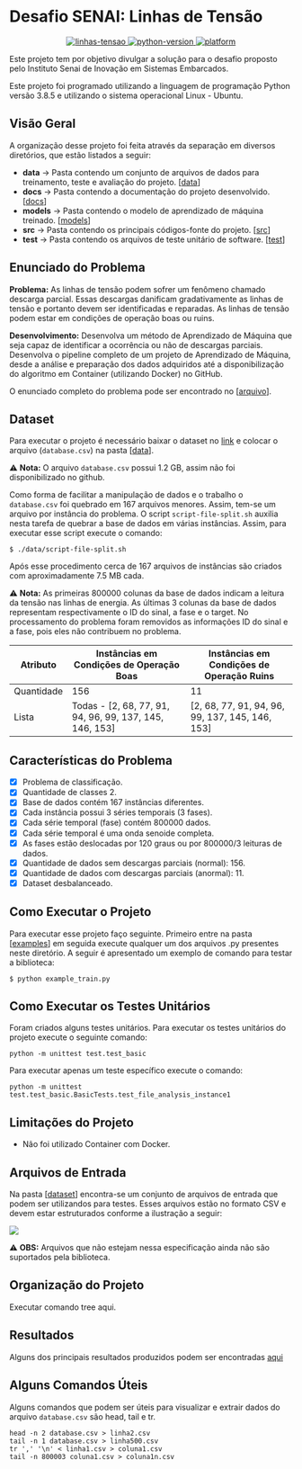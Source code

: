 # Desafio SENAI: Linhas de Tensão

<p align="center">
  <a href="#">
    <img src="https://img.shields.io/badge/LinhasTens%C3%A3o-AprendizadoM%C3%A1quina-brightgreen.svg" alt="linhas-tensao">
  </a>
  <a href="#">
    <img src="https://img.shields.io/badge/python-3.8-blue.svg" alt="python-version">
  </a>
  <a href="#">
    <img src="https://img.shields.io/badge/platform-Linux%20%7C%20macOS%20%7C%20Windows-orange" alt="platform">
  </a> 
</p>

Este projeto tem por objetivo divulgar a solução para o desafio proposto pelo Instituto Senai de Inovação em Sistemas Embarcados.

Este projeto foi programado utilizando a linguagem de programação Python versão 3.8.5 e utilizando o sistema operacional Linux - Ubuntu.

## Visão Geral

A organização desse projeto foi feita através da separação em diversos diretórios, que estão listados a seguir:

* **data** -> Pasta contendo um conjunto de arquivos de dados para treinamento, teste e avaliação do projeto. [[data](./data/)]
* **docs** -> Pasta contendo a documentação do projeto desenvolvido. [[docs](./docs/)]
* **models** -> Pasta contendo o modelo de aprendizado de máquina treinado. [[models](./models/)]
* **src** -> Pasta contendo os principais códigos-fonte do projeto. [[src](./src/)]
* **test** -> Pasta contendo os arquivos de teste unitário de software. [[test](./test/)]

## Enunciado do Problema

**Problema:** As linhas de tensão podem sofrer um fenômeno chamado descarga parcial. Essas descargas danificam gradativamente as linhas de tensão e portanto devem ser identificadas e reparadas. As linhas de tensão podem estar em condições de operação boas ou ruins. 

**Desenvolvimento:** Desenvolva um método de Aprendizado de Máquina que seja capaz de identificar a ocorrência ou não de descargas parciais. Desenvolva o pipeline completo de um projeto de Aprendizado de Máquina, desde a análise e preparação dos dados adquiridos até a disponibilização do algoritmo em Container (utilizando Docker) no GitHub.

O enunciado completo do problema pode ser encontrado no [[arquivo](./docs/prova_pratica_p2_2021.pdf)].

## Dataset

Para executar o projeto é necessário baixar o dataset no [link](https://drive.google.com/u/0/uc?id=17LPP_ZZprHIG3R2f0Vhg5CyfFZOMvlia&export=download) e colocar o arquivo (`database.csv`) na pasta [[data](./data/)]. 

:warning: **Nota:** O arquivo `database.csv` possui 1.2 GB, assim não foi disponibilizado no github. 

Como forma de facilitar a manipulação de dados e o trabalho o `database.csv` foi quebrado em 167 arquivos menores. Assim, tem-se um arquivo por instância do problema. O script `script-file-split.sh` auxilia nesta tarefa de quebrar a base de dados em várias instâncias. Assim, para executar esse script execute o comando: 

```
$ ./data/script-file-split.sh
```

Após esse procedimento cerca de 167 arquivos de instâncias são criados com aproximadamente 7.5 MB cada.

:warning: **Nota:** As primeiras 800000 colunas da base de dados indicam a leitura da tensão nas linhas de energia. As últimas 3 colunas da base de dados representam respectivamente o ID do sinal, a fase e o target. No processamento do problema foram removidos as informações ID do sinal e a fase, pois eles não contribuem no problema. 

| Atributo   | Instâncias em Condições de Operação Boas                | Instâncias em Condições de Operação Ruins        |
|------------|---------------------------------------------------------|--------------------------------------------------|
| Quantidade | 156                                                     | 11                                               |
| Lista      | Todas - [2, 68, 77, 91, 94, 96, 99, 137, 145, 146, 153] | [2, 68, 77, 91, 94, 96, 99, 137, 145, 146, 153]  |

## Características do Problema

- [x] Problema de classificação.
- [x] Quantidade de classes 2. 
- [x] Base de dados contém 167 instâncias diferentes.
- [x] Cada instância possui 3 séries temporais (3 fases).
- [x] Cada série temporal (fase) contém 800000 dados.
- [x] Cada série temporal é uma onda senoide completa. 
- [x] As fases estão deslocadas por 120 graus ou por 800000/3 leituras de dados. 
- [x] Quantidade de dados sem descargas parciais (normal): 156. 
- [x] Quantidade de dados com descargas parciais (anormal): 11. 
- [x] Dataset desbalanceado.

## Como Executar o Projeto

Para executar esse projeto faço seguinte. Primeiro entre na pasta [[examples](./examples/)] em seguida execute qualquer um dos arquivos .py presentes neste diretório. A seguir é apresentado um exemplo de comando para testar a biblioteca:

```
$ python example_train.py
```

## Como Executar os Testes Unitários

Foram criados alguns testes unitários. Para executar os testes unitários do projeto execute o seguinte comando:

```
python -m unittest test.test_basic
```

Para executar apenas um teste específico execute o comando: 

```
python -m unittest test.test_basic.BasicTests.test_file_analysis_instance1
```

## Limitações do Projeto

* Não foi utilizado Container com Docker.

## Arquivos de Entrada

Na pasta [[dataset](./dataset/)] encontra-se um conjunto de arquivos de entrada que podem ser utilizandos para testes. Esses arquivos estão no formato CSV e devem estar estruturados conforme a ilustração a seguir:

![](./figures/formato-csv.png)

:warning: **OBS:** Arquivos que não estejam nessa especificação ainda não são suportados pela biblioteca.

## Organização do Projeto

Executar comando tree aqui.

## Resultados

Alguns dos principais resultados produzidos podem ser encontradas [aqui](https://github.com/jesimar/desafio-senai/docs/blob/master/RESULTS.md)

## Alguns Comandos Úteis

Alguns comandos que podem ser úteis para visualizar e extrair dados do arquivo `database.csv` são head, tail e tr.

```
head -n 2 database.csv > linha2.csv
tail -n 1 database.csv > linha500.csv
tr ',' '\n' < linha1.csv > coluna1.csv
tail -n 800003 coluna1.csv > coluna1n.csv
```
